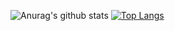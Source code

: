 ![Anurag's github stats](https://github-readme-stats.vercel.app/api?username=sanoojps&show_icons=true&theme=gradient)
[![Top Langs](https://github-readme-stats.vercel.app/api/top-langs/?username=sanoojps&layout=compact)](https://github.com/anuraghazra/github-readme-stats)
